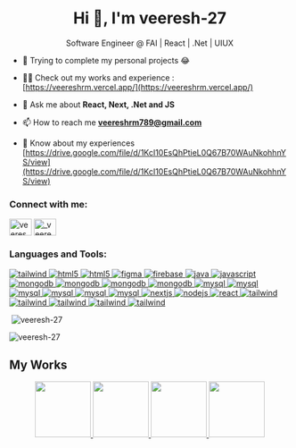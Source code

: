 <h1 align="center">Hi 👋, I'm veeresh-27</h1>
<p align="center">Software Engineer @ FAI | React | .Net | UIUX</p>

- 🌱 Trying to complete my personal projects 😂

- 👨‍💻 Check out my works and experience : [https://veereshrm.vercel.app/](https://veereshrm.vercel.app/)

- 💬 Ask me about **React, Next, .Net and JS**

- 📫 How to reach me **veereshrm789@gmail.com**

- 📄 Know about my experiences [https://drive.google.com/file/d/1KcI10EsQhPtieL0Q67B70WAuNkohhnYS/view](https://drive.google.com/file/d/1KcI10EsQhPtieL0Q67B70WAuNkohhnYS/view)

<h3 align="left">Connect with me:</h3>
<p align="left">
<a href="https://linkedin.com/in/veereshrm" target="blank"><img align="center" src="https://raw.githubusercontent.com/rahuldkjain/github-profile-readme-generator/master/src/images/icons/Social/linked-in-alt.svg" alt="veeresh-r-m" height="30" width="40" /></a>
<a href="https://instagram.com/_veeresh_27" target="blank"><img align="center" src="https://raw.githubusercontent.com/rahuldkjain/github-profile-readme-generator/master/src/images/icons/Social/instagram.svg" alt="_veeresh_27" height="30" width="40" /></a>
</p>

<h3 align="left">Languages and Tools:</h3>
 <p align="left">
   <a href="#" target="_blank" rel="noreferrer">
      <img
        src="https://img.shields.io/badge/-.net-512BD4?style=flat-square&logo=.net&logoColor=white"
        alt="tailwind"
      />
    </a>
   <a href="#" target="_blank" rel="noreferrer">
      <img
        src="https://img.shields.io/badge/-react-61DAFB?style=flat-square&logo=react&logoColor=white"
        alt="html5"
      />
    </a>
     <a href="#" target="_blank" rel="noreferrer">
      <img
        src="https://img.shields.io/badge/-next.js-000000?style=flat-square&logo=next.js&logoColor=white"
        alt="html5"
      />
    </a>
    <a href="#" target="_blank" rel="noreferrer">
      <img
        src="https://img.shields.io/badge/-figma-F24E1E?style=flat-square&logo=figma&logoColor=white"
        alt="figma"
      />
    </a>
    <a href="#" target="_blank" rel="noreferrer">
      <img
        src="https://img.shields.io/badge/-firebase-FFCA28?style=flat-square&logo=firebase&logoColor=white"
        alt="firebase"
      />
    </a>
    <a href="#" target="_blank" rel="noreferrer">
      <img
        src="https://img.shields.io/badge/-vite-646CFF?style=flat-square&logo=vite&logoColor=white"
        alt="java"
      />
    </a>
    <a href="#" target="_blank" rel="noreferrer">
      <img
        src="https://img.shields.io/badge/-node.js-339933?style=flat-square&logo=node.js&logoColor=white"
        alt="javascript"
      />
    </a>
    <a href="#" target="_blank" rel="noreferrer">
      <img
        src="https://img.shields.io/badge/-tailwindcss-06B6D4?style=flat-square&logo=tailwindcss&logoColor=white"
        alt="mongodb"
      />
    </a>
         <a href="#" target="_blank" rel="noreferrer">
      <img
        src="https://img.shields.io/badge/-styledcomponents-DB7093?style=flat-square&logo=styledcomponents&logoColor=white"
        alt="mongodb"
      />
    </a>
    <a href="#" target="_blank" rel="noreferrer">
      <img
        src="https://img.shields.io/badge/-mui-007FFF?style=flat-square&logo=mui&logoColor=white"
        alt="mongodb"
      />
    </a>
    <a href="#" target="_blank" rel="noreferrer">
      <img
        src="https://img.shields.io/badge/-bootstrap-7952B3?style=flat-square&logo=bootstrap&logoColor=white"
        alt="mongodb"
      />
    </a>
    <a href="#" target="_blank" rel="noreferrer">
      <img
        src="https://img.shields.io/badge/-mongodb-47A248?style=flat-square&logo=mongodb&logoColor=white"
        alt="mysql"
      />
    </a>
    <a href="#" target="_blank" rel="noreferrer">
      <img
        src="https://img.shields.io/badge/-supabase-3FCF8E?style=flat-square&logo=supabase&logoColor=white"
        alt="mysql"
      />
    </a>
    <a href="#" target="_blank" rel="noreferrer">
      <img
        src="https://img.shields.io/badge/-canva-00C4CC?style=flat-square&logo=canva&logoColor=white"
        alt="mysql"
      />
    </a>
    <a href="#" target="_blank" rel="noreferrer">
      <img
        src="https://img.shields.io/badge/-jquery-0769AD?style=flat-square&logo=jquery&logoColor=white"
        alt="mysql"
      />
    </a>
    <a href="#" target="_blank" rel="noreferrer">
      <img
        src="https://img.shields.io/badge/-recatquery-FF4154?style=flat-square&logo=reactquery&logoColor=white"
        alt="mysql"
      />
    </a>     
    <a href="#" target="_blank" rel="noreferrer">
      <img
        src="https://img.shields.io/badge/-mongodb-47A248?style=flat-square&logo=mongodb&logoColor=white"
        alt="mysql"
      />
    </a>
    <a href="#" target="_blank" rel="noreferrer">
      <img
        src="https://img.shields.io/badge/-html-E34F26?style=flat-square&logo=html&logoColor=white"
        alt="nextjs"
      />
    </a>
    <a href="#" target="_blank" rel="noreferrer">
      <img
        src="https://img.shields.io/badge/-css-1572B6?style=flat-square&logo=css&logoColor=white"
        alt="nodejs"
      />
    </a>
    <a href="#" target="_blank" rel="noreferrer">
      <img
        src="https://img.shields.io/badge/-javascript-F7DF1E?style=flat-square&logo=javascript&logoColor=white"
        alt="react"
      />
    </a>
     <a href="#" target="_blank" rel="noreferrer">
      <img
        src="https://img.shields.io/badge/-vercel-000000?style=flat-square&logo=vercel&logoColor=white"
        alt="tailwind"
      />
    </a>
    <a href="#" target="_blank" rel="noreferrer">
      <img
        src="https://img.shields.io/badge/-netlify-00C7B7?style=flat-square&logo=netlify&logoColor=white"
        alt="tailwind"
      />
    </a>   
    <a href="#" target="_blank" rel="noreferrer">
      <img
        src="https://img.shields.io/badge/-angular-DD0031?style=flat-square&logo=angular&logoColor=white"
        alt="tailwind"
      />
    </a>
    <a href="#" target="_blank" rel="noreferrer">
      <img
        src="https://img.shields.io/badge/-csharo-239120?style=flat-square&logo=csharp&logoColor=white"
        alt="tailwind"
      />
    </a>
    <a href="#" target="_blank" rel="noreferrer">
      <img
        src="https://img.shields.io/badge/-strapi-2F2E8B?style=flat-square&logo=strapi&logoColor=white"
        alt="tailwind"
      />
    </a>
  </p>


<p align="left">&nbsp;<img src="https://github-readme-stats.vercel.app/api?username=veeresh-27&&show_icons=true&title_color=ffffff&icon_color=bb2acf&text_color=daf7dc&bg_color=373F46" alt="veeresh-27" /></p>

<!-- <p align="left" ><img  src="https://github-readme-stats.vercel.app/api/top-langs?username=veeresh-27&&show_icons=true&title_color=ffffff&icon_color=bb2acf&text_color=daf7dc&bg_color=373F46&locale=en&layout=compact" alt="veeresh-27" /></p> -->

<p><img align="center" src="https://github-readme-streak-stats.herokuapp.com/?user=veeresh-27&theme=dark&background=373F46" alt="veeresh-27" /></p>

## My Works

<p align="center">
  <a href="https://github.com/veeresh-27/businessProfile" target="_blank">
  <img height="100em" src="https://github-readme-stats.vercel.app/api/pin/?username=veeresh-27&repo=businessProfile&&show_icons=true&title_color=ffffff&icon_color=bb2acf&text_color=daf7dc&bg_color=373F46" />
  </a>
  <a href="https://github.com/veeresh-27/myDiary" target="_blank">
  <img height="100em" src="https://github-readme-stats.vercel.app/api/pin/?username=veeresh-27&repo=myDiary&&show_icons=true&title_color=ffffff&icon_color=bb2acf&text_color=daf7dc&bg_color=373F46" />
  </a>
  <a href="https://github.com/veeresh-27/auth" target="_blank">
  <img height="100em" src="https://github-readme-stats.vercel.app/api/pin/?username=veeresh-27&repo=bingeMovies&&show_icons=true&title_color=ffffff&icon_color=bb2acf&text_color=daf7dc&bg_color=373F46" />
  </a>
  <a href="https://github.com/veeresh-27/linkedin-clone" target="_blank">
  <img height="100em" src="https://github-readme-stats.vercel.app/api/pin/?username=veeresh-27&repo=linkedin-clone&&show_icons=true&title_color=ffffff&icon_color=bb2acf&text_color=daf7dc&bg_color=373F46" />
  </a>    
</p>
